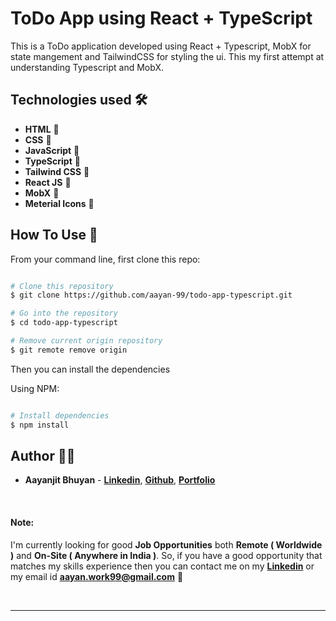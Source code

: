 # ToDo App using React + TypeScript

This is a ToDo application developed using React + Typescript, MobX for state mangement and TailwindCSS for styling the ui. This my first attempt at understanding Typescript and MobX.

<!-- ## [Demo Link](https://netflix-clone-bd0j03jxp-aayan-99.vercel.app) 🔗 -->


## Technologies used 🛠️

- **HTML** 🚀
- **CSS** 🚀
- **JavaScript** 🚀
- **TypeScript** 🚀
- **Tailwind CSS** 🚀
- **React JS** 🚀
- **MobX** 🚀
- **Meterial Icons** 🚀



## How To Use 🔧

From your command line, first clone this repo:

```bash

# Clone this repository
$ git clone https://github.com/aayan-99/todo-app-typescript.git

# Go into the repository
$ cd todo-app-typescript

# Remove current origin repository
$ git remote remove origin

```

Then you can install the dependencies

Using NPM:

```bash

# Install dependencies
$ npm install

```

## Author 👨‍💻

- **Aayanjit Bhuyan** - **[Linkedin](https://www.linkedin.com/in/aayanjit-bhuyan-b48705195/)**, **[Github](https://github.com/aayan-99)**, **[Portfolio](https://portfolio-v1-teal.vercel.app/)**

<br>

#### Note:

I'm currently looking for good **Job Opportunities** both **Remote ( Worldwide )** and **On-Site ( Anywhere in India )**. So, if you have a good opportunity that matches my skills experience then you can contact me on my **[Linkedin](https://www.linkedin.com/in/aayanjit-bhuyan-b48705195/)** or my email id **aayan.work99@gmail.com** 🙌

<br>

---